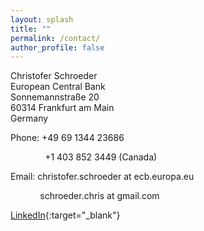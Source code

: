 ```yaml
---
layout: splash
title: ""
permalink: /contact/
author_profile: false
---
```


<!-- Christofer Schroeder --> 
<!-- Department of Economics --> 
<!-- Stockholm School of Economics --> 
<!-- Box 6501 -->
<!-- 113 83 Stockholm --> 
<!-- Sweden -->

Christofer Schroeder  
European Central Bank  
Sonnemannstraße 20  
60314 Frankfurt am Main  
Germany  

Phone: +49 69 1344 23686

&nbsp;&nbsp;&nbsp;&nbsp;&nbsp;&nbsp;&nbsp;&nbsp;&nbsp;&nbsp;&nbsp;&nbsp;&nbsp; +1 403 852 3449 (Canada)

Email: christofer.schroeder at ecb.europa.eu

&nbsp;&nbsp;&nbsp;&nbsp;&nbsp;&nbsp;&nbsp;&nbsp;&nbsp;&nbsp;&nbsp; schroeder.chris at gmail.com

[LinkedIn](https://www.linkedin.com/in/christofer-schroeder-4439b91b4){:target="_blank"}
